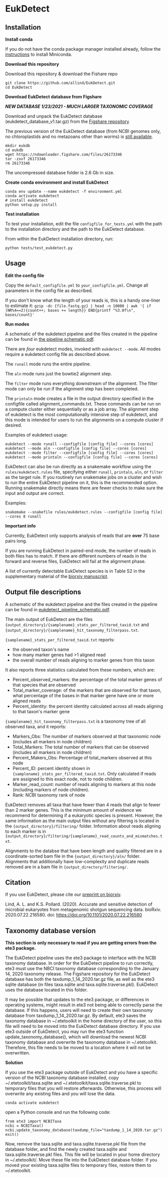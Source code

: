 # EukDetect

## Installation

**Install conda**

If you do not have the conda package manager installed already, follow the [instructions](https://docs.conda.io/projects/conda/en/latest/user-guide/install/) to install Miniconda.

**Download this repository**

Download this repository & download the Fishare repo
```
git clone https://github.com/allind/EukDetect.git
cd EukDetect
```

**Download EukDetect database from Figshare**

***NEW DATABASE 1/23/2021 - MUCH LARGER TAXONOMIC COVERAGE***

Download and unpack the EukDetect database (eukdetect_database_v1.tar.gz) from the [Figshare repository](https://doi.org/10.6084/m9.figshare.12670856.v6)

The previous version of the EukDetect database (from NCBI genomes only, no chloroplastids and no metazoans other than worms) is [still available](https://doi.org/10.6084/m9.figshare.12670856.v4).

```
mkdir eukdb
cd eukdb
wget https://ndownloader.figshare.com/files/26173346
tar -zxvf 26173346
rm 26173346
```

The uncompressed database folder is 2.6 Gb in size.

**Create conda environment and install EukDetect**

```
conda env update --name eukdetect -f environment.yml
conda activate eukdetect
# install eukdetect
python setup.py install
```

**Test installation**

To test your installation, edit the file `configfile_for_tests.yml` with the path to the installation directory and the path to the EukDetect database.

From within the EukDetect installation directory, run:

```
python tests/test_eukdetect.py
```

## Usage

**Edit the config file**

Copy the `default_configfile.yml` to `your_configfile.yml`. Change all parameters in the config file as described.

If you don't know what the length of your reads is, this is a handy one-liner to estimate it: `gzip -dc {file.fastq.gz} | head -n 10000 | awk '{ if (NR%4==2){count++; bases += length}} END{printf "%3.0f\n", bases/count}'`

**Run modes**

A schematic of the eukdetect pipeline and the files created in the pipeline can be found in [the pipeline schematic pdf](https://github.com/allind/EukDetect/blob/master/EukDetect_pipeline_schematic.pdf).

There are *four* eukdetect modes, invoked with `eukdetect --mode`. All modes require a eukdetect config file as described above.

The `runall` mode runs the entire pipeline. 

The `aln` mode runs just the bowtie2 alignment step. 

The `filter` mode runs everything downstream of the alignment. The filter mode can only be run if the alignment step has been completed.

The `printaln` mode  creates a file in the output directory specified in the configfile called alignment_commands.txt. These commands can be run on a compute cluster either sequentially or as a job array. The alignment step of eukdetect is the most computationally intensive step of eukdetect, and this mode is intended for users to run the alignments on a compute cluster if desired.

Examples of eukdetect usage:

```
eukdetect --mode runall --configfile [config file] --cores [cores]
eukdetect --mode aln --configfile [config file] --cores [cores]
eukdetect --mode filter --configfile [config file] --cores [cores]
eukdetect --mode printaln --configfile [config file] --cores [cores]
```

EukDetect can also be run directly as a snakemake workflow using the `rules/eukdetect.rules` file, specifying either `runall`, `printaln`, `aln`, or `filter` as the target rule. If you routinely run snakemake jobs on a cluster and wish to run the entire EukDetect pipeline on it, this is the recommended option. Running snakemake directly means there are fewer checks to make sure the input and output are correct.

Examples:
```
snakemake --snakefile rules/eukdetect.rules --configfile [config file] --cores 8 runall
```

**Important info**

Currently, EukDetect only supports analysis of reads that are **over** 75 base pairs long.

If you are running EukDetect in paired-end mode, the number of reads in both files has to match. If there are different numbers of reads in the forward and reverse files, EukDetect will fail at the alignment phase.

A list of currently detectable EukDetect species is in Table S2 in the supplementary material of the [biorxiv manuscript](https://www.biorxiv.org/content/10.1101/2020.07.22.216580v1).


## Output file descriptions

A schematic of the eukdetect pipeline and the files created in the pipeline can be found in [eukdetect_pipeline_schematic.pdf](https://github.com/allind/EukDetect/blob/master/eukdetect_pipeline_schematic.pdf).

The main output of EukDetect are the files `{output_directory}/{samplename}_stats_per_filtered_taxid.txt` and `{output_directory}/{samplename}_hit_taxonomy_filterpass.txt`. 

`{samplename}_stats_per_filtered_taxid.txt` reports: 
  * the observed taxon's name
  * how many marker genes had >1 aligned read
  * the overall number of reads aligning to marker genes from this taxon
  
It also reports three statistics calculated from these numbers, which are:
  * Percent_observed_markers: the percentage of the total marker genes of that species that are observed
  * Total_marker_coverage: of the markers that are observed for that taxon, what percentage of the bases in that marker gene have one or more aligned reads
  * Percent_identity: the percent identity calculated across all reads aligning to that taxon's marker gene

`{samplename}_hit_taxonomy_filterpass.txt` is a taxonomy tree of all observed taxa, and it reports:
  * Markers_Obs: The number of markers observed at that taxonomic node (includes all markers in node children)
  * Total_Markers: The total number of markers that can be observed (includes all markers in node children)
  * Percent_Makers_Obs: Percentage of total_markers observed at this node
  * Percent_ID: percent identity shown in `{samplename}_stats_per_filtered_taxid.txt`. Only calculated if reads are assigned to this exact node, not to node children.
  * Marker_read_count: number of reads aligning to markers at this node (including markers of node children).
  * Rank: NCBI taxonomy rank of node

EukDetect removes all taxa that have fewer than 4 reads that align to fewer than 2 marker genes. This is the minimum amount of evidence we recommend for determining if a eukaryotic species is present. However, the same information as the main output files without any filtering is located in the `{output_directory}/filtering/` folder. Information about reads aligning to each marker is in `{output_directory}/filtering/{samplename}_read_counts_and_mismatches.txt`.

Alignments to the databse that have been length and quality filtered are in a coordinate-sorted bam file in the `{output_directory}/aln/` folder. Alignments that additionally have low-complexity and duplicate reads removed are in a bam file in `{output_directory/filtering/`.

## Citation

If you use EukDetect, please cite our [preprint on biorxiv](https://www.biorxiv.org/content/10.1101/2020.07.22.216580v1).

<a id="1"></a> 
Lind, A. L. and K.S. Pollard. (2020).
Accurate and sensitive detection of microbial eukaryotes from metagenomic shotgun sequencing data.
bioRxiv. 2020.07.22.216580. doi: https://doi.org/10.1101/2020.07.22.216580


## Taxonomy database version

**This section is only necessary to read if you are getting errors from the ete3 package.**

The EukDetect pipeline uses the ete3 package to interface with the NCBI taxonomy database. In order for the EukDetect pipeline to run correctly, ete3 must use the NBCI taxonomy database corresponding to the January 14, 2020 taxonomy release. The Figshare repository for the EukDetect database has both the taxdump_1_14_2020.tar.gz file, as well as the ete3 sqlite database (in files taxa.sqlite and taxa.sqlite.traverse.pkl). EukDetect uses the database located in this folder.

It may be possible that updates to the ete3 package, or differences in operating systems, might result in ete3 not being able to correctly parse the database. If this happens, users will need to create their own taxonomy database from taxdump_1_14_2020.tar.gz. By default, ete3 saves the taxonomy database in ~/.etetoolkit in the home directory of the user, so this file will need to be moved into the EukDetect database directory. If you use ete3 outside of EukDetect, you may run the ete3 function update_taxonomy_database(), which will download the newest NCBI taxonomy database and overwrite the taxonomy database in ~/.etetoolkit. Therefore, this file needs to be moved to a location where it will not be overwritten.

**Solution**

If you use the ete3 package outside of EukDetect and you have a specific version of the NCBI taxonomy database installed, copy ~/.etetoolkit/taxa.sqlite and ~/.etetoolkit/taxa.sqlite.traverse.pkl to temporary files that you will restore afterwards. Otherwise, this process will overwrite any existing files and you will lose the data.

```
conda activate eukdetect
```

open a Python console and run the following code:

```
from ete3 import NCBITaxa
ncbi = NCBITaxa()
ncbi.update_taxonomy_database(taxdump_file="taxdump_1_14_2020.tar.gz")
exit()
```

Now, remove the taxa.sqlite and taxa.sqlite.traverse.pkl file from the database folder, and find the newly created taxa.sqlite and taxa.sqlite.traverse.pkl files. This file will be located in your home directory in ~/.etetoolkit/. Move these file into the EukDetect database folder. If you moved your existing taxa.sqlite files to temporary files, restore them to ~/.etetoolkit.
